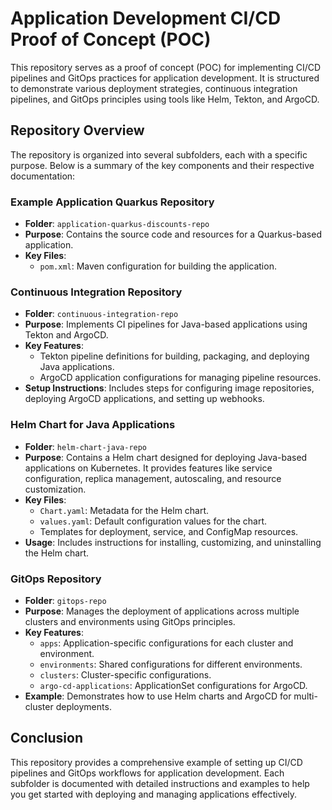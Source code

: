 # Application Development CI/CD Proof of Concept (POC)

This repository serves as a proof of concept (POC) for implementing CI/CD pipelines and GitOps practices for application development. It is structured to demonstrate various deployment strategies, continuous integration pipelines, and GitOps principles using tools like Helm, Tekton, and ArgoCD.

## Repository Overview

The repository is organized into several subfolders, each with a specific purpose. Below is a summary of the key components and their respective documentation:

### Example Application Quarkus Repository
- **Folder**: `application-quarkus-discounts-repo`
- **Purpose**: Contains the source code and resources for a Quarkus-based application.
- **Key Files**:
  - `pom.xml`: Maven configuration for building the application.

### Continuous Integration Repository
- **Folder**: `continuous-integration-repo`
- **Purpose**: Implements CI pipelines for Java-based applications using Tekton and ArgoCD.
- **Key Features**:
  - Tekton pipeline definitions for building, packaging, and deploying Java applications.
  - ArgoCD application configurations for managing pipeline resources.
- **Setup Instructions**: Includes steps for configuring image repositories, deploying ArgoCD applications, and setting up webhooks.

### Helm Chart for Java Applications
- **Folder**: `helm-chart-java-repo`
- **Purpose**: Contains a Helm chart designed for deploying Java-based applications on Kubernetes. It provides features like service configuration, replica management, autoscaling, and resource customization.
- **Key Files**:
  - `Chart.yaml`: Metadata for the Helm chart.
  - `values.yaml`: Default configuration values for the chart.
  - Templates for deployment, service, and ConfigMap resources.
- **Usage**: Includes instructions for installing, customizing, and uninstalling the Helm chart.

### GitOps Repository
- **Folder**: `gitops-repo`
- **Purpose**: Manages the deployment of applications across multiple clusters and environments using GitOps principles.
- **Key Features**:
  - `apps`: Application-specific configurations for each cluster and environment.
  - `environments`: Shared configurations for different environments.
  - `clusters`: Cluster-specific configurations.
  - `argo-cd-applications`: ApplicationSet configurations for ArgoCD.
- **Example**: Demonstrates how to use Helm charts and ArgoCD for multi-cluster deployments.


## Conclusion

This repository provides a comprehensive example of setting up CI/CD pipelines and GitOps workflows for application development. Each subfolder is documented with detailed instructions and examples to help you get started with deploying and managing applications effectively.
